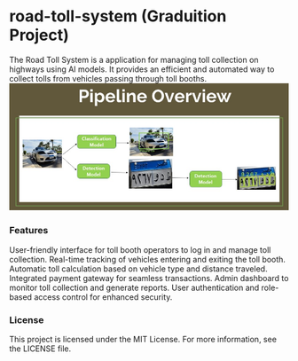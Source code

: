 # road-toll-system (Graduition Project)
The Road Toll System is a application for managing toll collection on highways using AI models. It provides an efficient and automated way to collect tolls from vehicles passing through toll booths.
![Image Description](https://github.com/mahmoudbahaa755/road-toll-system/blob/main/main%20pipeline.jpg)
### Features
User-friendly interface for toll booth operators to log in and manage toll collection.
Real-time tracking of vehicles entering and exiting the toll booth.
Automatic toll calculation based on vehicle type and distance traveled.
Integrated payment gateway for seamless transactions.
Admin dashboard to monitor toll collection and generate reports.
User authentication and role-based access control for enhanced security.

### License
This project is licensed under the MIT License. For more information, see the LICENSE file.
